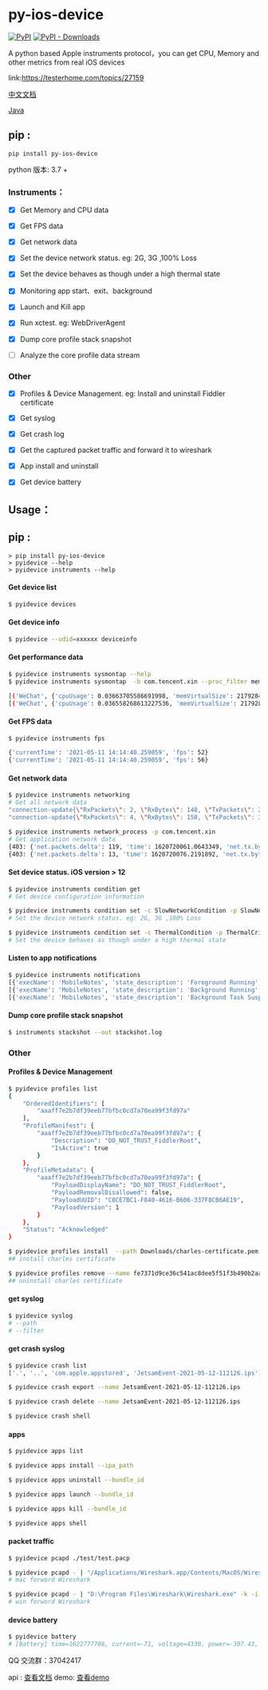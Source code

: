# py-ios-device
[![PyPI](https://img.shields.io/pypi/v/py-ios-device)](https://pypi.org/project/py-ios-device/)
[![PyPI - Downloads](https://img.shields.io/pypi/dm/py-ios-device)](https://pypistats.org/search/py-ios-device)

A python based Apple instruments protocol，you can get CPU, Memory and other metrics from real iOS devices



link:https://testerhome.com/topics/27159

[中文文档](README_EN.md)

[Java](https://github.com/YueChen-C/java-ios-device)

## pip :
    pip install py-ios-device
    
python 版本: 3.7 +
### Instruments：
- [x] Get Memory and CPU data
- [x] Get FPS data
- [x] Get network data
- [x] Set the device network status. eg: 2G, 3G ,100% Loss
- [x] Set the device behaves as though under a high thermal state
- [x] Monitoring app start、exit、background
- [x] Launch and Kill app
- [x] Run xctest. eg: WebDriverAgent
- [x] Dump core profile stack snapshot 
- [ ] Analyze the core profile data stream


### Other 
- [x] Profiles & Device Management. eg: Install and uninstall Fiddler certificate
- [x] Get syslog
- [x] Get crash log
- [x] Get the captured packet traffic and forward it to wireshark
- [x] App install and uninstall 
- [x] Get device battery 


## Usage：

## pip :
    > pip install py-ios-device
    > pyidevice --help
    > pyidevice instruments --help


#### Get device list

```bash
$ pyidevice devices
```

#### Get device info

```bash
$ pyidevice --udid=xxxxxx deviceinfo
```

#### Get performance data

```bash
$ pyidevice instruments sysmontap --help
$ pyidevice instruments sysmontap  -b com.tencent.xin --proc_filter memVirtualSize,cpuUsage --processes --sort cpuUsage # 只显示 memVirtualSize,cpuUsage 参数的进程列表，且根据 cpuUsage 字段排序 

[('WeChat', {'cpuUsage': 0.03663705586691998, 'memVirtualSize': 2179284992, 'name': 'WeChat', 'pid': 99269})]
[('WeChat', {'cpuUsage': 0.036558268613227536, 'memVirtualSize': 2179284992, 'name': 'WeChat', 'pid': 99269})]


```
#### Get FPS data

```bash
$ pyidevice instruments fps

{'currentTime': '2021-05-11 14:14:40.259059', 'fps': 52}
{'currentTime': '2021-05-11 14:14:40.259059', 'fps': 56}
```

#### Get network data
```bash
$ pyidevice instruments networking
# Get all network data
"connection-update{\"RxPackets\": 2, \"RxBytes\": 148, \"TxPackets\": 2, \"TxBytes\": 263, \"RxDups\": 0, \"RxOOO\": 0, \"TxRetx\": 0, \"MinRTT\": 0.05046875, \"AvgRTT\": 0.05046875, \"ConnectionSerial\": 5}"
"connection-update{\"RxPackets\": 4, \"RxBytes\": 150, \"TxPackets\": 3, \"TxBytes\": 1431, \"RxDups\": 0, \"RxOOO\": 0, \"TxRetx\": 0, \"MinRTT\": 0.0539375, \"AvgRTT\": 0.0541875, \"ConnectionSerial\": 4}"

$ pyidevice instruments network_process -p com.tencent.xin 
# Get application network data
{403: {'net.packets.delta': 119, 'time': 1620720061.0643349, 'net.tx.bytes': 366715, 'net.bytes.delta': 63721, 'net.rx.packets.delta': 47, 'net.tx.packets': 633, 'net.rx.bytes': 34532, 'net.bytes': 401247, 'net.tx.bytes.delta': 56978, 'net.rx.bytes.delta': 6743, 'net.rx.packets': 169, 'pid': 403, 'net.tx.packets.delta': 72, 'net.packets': 802}}
{403: {'net.packets.delta': 13, 'time': 1620720076.2191892, 'net.tx.bytes': 1303204, 'net.bytes.delta': 5060, 'net.rx.packets.delta': 5, 'net.tx.packets': 2083, 'net.rx.bytes': 46736, 'net.bytes': 1349940, 'net.tx.bytes.delta': 4682, 'net.rx.bytes.delta': 378, 'net.rx.packets': 379, 'pid': 403, 'net.tx.packets.delta': 8, 'net.packets': 2462}}

```

#### Set device status. iOS version > 12

```bash
$ pyidevice instruments condition get
# Get device configuration information

$ pyidevice instruments condition set -c SlowNetworkCondition -p SlowNetwork2GUrban
# Set the device network status. eg: 2G, 3G ,100% Loss

$ pyidevice instruments condition set -c ThermalCondition -p ThermalCritical
# Set the device behaves as though under a high thermal state
```


#### Listen to app notifications
```bash
$ pyidevice instruments notifications
[{'execName': 'MobileNotes', 'state_description': 'Foreground Running', 'elevated_state_description': 'Foreground Running', 'displayID': 'com.apple.mobilenotes', 'mach_absolute_time': 27205542653928, 'appName': 'Notes', 'elevated_state': 8, 'timestamp': 1620714619.1264, 'state': 8, 'pid': 99367}]
[{'execName': 'MobileNotes', 'state_description': 'Background Running', 'elevated_state_description': 'Background Running', 'displayID': 'com.apple.mobilenotes', 'mach_absolute_time': 27205678872050, 'appName': 'Notes', 'elevated_state': 4, 'timestamp': 1620714624.802145, 'state': 4, 'pid': 99367}]
[{'execName': 'MobileNotes', 'state_description': 'Background Task Suspended', 'elevated_state_description': 'Background Task Suspended', 'displayID': 'com.apple.mobilenotes', 'mach_absolute_time': 27205683486410, 'appName': 'Notes', 'elevated_state': 2, 'timestamp': 1620714624.99441, 'state': 2, 'pid': 99367}]
```

#### Dump core profile stack snapshot 
```bash
$ instruments stackshot --out stackshot.log

```



### Other
#### Profiles & Device Management 

```bash
$ pyidevice profiles list
{
    "OrderedIdentifiers": [
        "aaaff7e2b7df39eeb77bfbc0cd7a70ea99f3fd97a"
    ],
    "ProfileManifest": {
        "aaaff7e2b7df39eeb77bfbc0cd7a70ea99f3fd97a": {
            "Description": "DO_NOT_TRUST_FiddlerRoot",
            "IsActive": true
        }
    },
    "ProfileMetadata": {
        "aaaff7e2b7df39eeb77bfbc0cd7a70ea99f3fd97a": {
            "PayloadDisplayName": "DO_NOT_TRUST_FiddlerRoot",
            "PayloadRemovalDisallowed": false,
            "PayloadUUID": "C8CE7BC1-F840-4616-B606-337F8CB6AE19",
            "PayloadVersion": 1
        }
    },
    "Status": "Acknowledged"
}

$ pyidevice profiles install  --path Downloads/charles-certificate.pem
## install charles certificate

$ pyidevice profiles remove --name fe7371d9ce36c541ac8dee5f51f3b490b2aa98dcd95699ee44717fd5233fe7a0a
## uninstall charles certificate
```

#### get syslog
```bash
$ pyidevice syslog
# --path
# --filter
```


#### get crash syslog

```bash
$ pyidevice crash list
['.', '..', 'com.apple.appstored', 'JetsamEvent-2021-05-12-112126.ips']

$ pyidevice crash export --name JetsamEvent-2021-05-12-112126.ips

$ pyidevice crash delete --name JetsamEvent-2021-05-12-112126.ips

$ pyidevice crash shell

```


#### apps

```bash
$ pyidevice apps list

$ pyidevice apps install --ipa_path

$ pyidevice apps uninstall --bundle_id 

$ pyidevice apps launch --bundle_id

$ pyidevice apps kill --bundle_id

$ pyidevice apps shell 

```

#### packet traffic
```bash
$ pyidevice pcapd ./test/test.pacp

$ pyidevice pcapd - | "/Applications/Wireshark.app/Contents/MacOS/Wireshark" -k -i -
# mac forword Wireshark

$ pyidevice pcapd - | "D:\Program Files\Wireshark\Wireshark.exe" -k -i -
# win forword Wireshark

```

#### device battery
```bash
$ pyidevice battery
# [Battery] time=1622777708, current=-71, voltage=4330, power=-307.43, temperature=3279

```


QQ 交流群：37042417


api : [查看文档](./doc/使用文档.md)
demo: [查看demo](./test/test.py)

